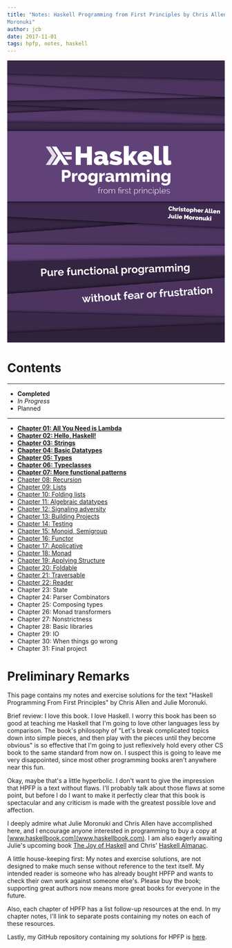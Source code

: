 ```yaml
---
title: "Notes: Haskell Programming from First Principles by Chris Allen & Julie
Moronuki"
author: jcb
date: 2017-11-01
tags: hpfp, notes, haskell
---
```


![](/images/hpfp-cover.png)

# Contents

----

-  **Completed**
-  *In Progress*
-  Planned

----

- **[Chapter 01: All You Need is Lambda](/projects/hpfp/01)**
- **[Chapter 02: Hello, Haskell!](/projects/hpfp/02)**
- **[Chapter 03: Strings](/projects/hpfp/03)**
- **[Chapter 04: Basic Datatypes](/projects/hpfp/04)**
- **[Chapter 05: Types](/projects/hpfp/05)**
- **[Chapter 06: Typeclasses](/projects/hpfp/06)**
- **[Chapter 07: More functional patterns](/projects/hpfp/07)**
- [Chapter 08: Recursion](/projects/hpfp/01)
- [Chapter 09: Lists](/projects/hpfp/09)
- [Chapter 10: Folding lists](/projects/hpfp/10)
- [Chapter 11: Algebraic datatypes](/projects/hpfp/11)
- [Chapter 12: Signaling adversity](/projects/hpfp/12)
- [Chapter 13: Building Projects](/projects/hpfp/13)
- [Chapter 14: Testing](/projects/hpfp/14)
- [Chapter 15: Monoid, Semigroup](/projects/hpfp/15)
- [Chapter 16: Functor](/projects/hpfp/16)
- [Chapter 17: Applicative](/projects/hpfp/17)
- [Chapter 18: Monad](/projects/hpfp/18)
- [Chapter 19: Applying Structure](/projects/hpfp/19)
- [Chapter 20: Foldable](/projects/hpfp/20)
- [Chapter 21: Traversable](/projects/hpfp/21)
- [Chapter 22: Reader](/projects/hpfp/22)
- Chapter 23: State
- Chapter 24: Parser Combinators
- Chapter 25: Composing types
- Chapter 26: Monad transformers
- Chapter 27: Nonstrictness
- Chapter 28: Basic libraries
- Chapter 29: IO
- Chapter 30: When things go wrong
- Chapter 31: Final project

# Preliminary Remarks

This page contains my notes and exercise solutions for the text
"Haskell Programming From First Principles" by Chris Allen and Julie Moronuki.

Brief review: I love this book. I love Haskell. I worry this book has been so
good at teaching me Haskell that I'm going to love other languages less by
comparison. The book's philosophy of "Let's break complicated topics down into
simple pieces, and then play with the pieces until they become obvious" is so
effective that I'm going to just reflexively hold every other CS book to the
same standard from now on. I suspect this is going to leave me very disappointed,
since most other programming books aren't anywhere near this fun.

Okay, maybe that's a little hyperbolic. I don't want to give the impression
that HPFP is a text without flaws. I'll probably talk about those flaws at some
point, but before I do I want to make it perfectly clear that this book is
spectacular and any criticism is made with the greatest possible love
and affection.

I deeply admire what Julie Moronuki and Chris Allen have accomplished here, and
I encourage anyone interested in programming to buy a copy at
[www.haskellbook.com](www.haskellbook.com). I am also eagerly awaiting
Julie's upcoming book [The Joy of Haskell](https://joyofhaskell.com/) and
Chris' [Haskell Almanac](https://lorepub.com/product/cookbook).

A little house-keeping first: My notes and exercise solutions, are not designed
to make much sense without reference to the text itself. My intended reader is
someone who has already bought HPFP and wants to check their own work
against someone else's. Please buy the book; supporting great authors now means
more great books for everyone in the future.

Also, each chapter of HPFP has a list follow-up resources at the end. In my
chapter notes, I'll link to separate posts containing my notes on each of these
resources.

Lastly, my GitHub repository containing my solutions for HPFP is
[here](https://github.com/johnchandlerburnham/haskellbook).

